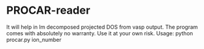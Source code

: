 # PROCAR-reader
It will help in lm decomposed projected DOS from vasp output.
The program comes with absolutely no warranty. Use it at your own risk.
Usage: python procar.py ion_number
